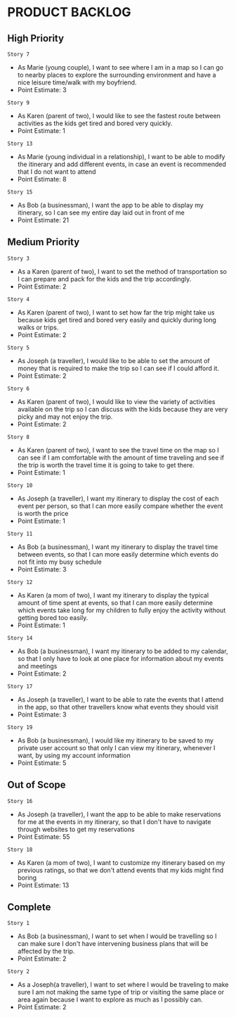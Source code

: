 # PRODUCT BACKLOG #

## High Priority ##
`Story 7` 
  - As Marie (young couple), I want to see where I am in a map so I can go to nearby places to explore the surrounding environment and have a nice leisure time/walk with my boyfriend.
  - Point Estimate: 3

`Story 9` 
  - As Karen (parent of two), I would like to see the fastest route between activities as the kids get tired and bored very quickly.
  - Point Estimate: 1
 
`Story 13` 
  - As Marie (young individual in a relationship), I want to be able to modify the itinerary and add different events, in case an event is recommended that I do not want to attend
  - Point Estimate: 8

`Story 15` 
  - As Bob (a businessman), I want the app to be able to display my itinerary, so I can see my entire day laid out in front of me
  - Point Estimate: 21
  
## Medium Priority
`Story 3` 
  - As a Karen (parent of two), I want to set the method of transportation so I can prepare and pack for the kids and the trip accordingly.
  - Point Estimate: 2
  
`Story 4` 
  - As Karen (parent of two), I want to set how far the trip might take us because kids get tired and bored very easily and quickly during long walks or trips.
  - Point Estimate: 2
  
`Story 5` 
  - As Joseph (a traveller), I would like to be able to set the amount of money that is required to make the trip so I can see if I could afford it.
  - Point Estimate: 2
  
`Story 6` 
  - As Karen (parent of two), I would like to view the variety of activities available on the trip so I can discuss with the kids because they are very picky and may not enjoy the trip.
  - Point Estimate: 2
  
`Story 8` 
  - As Karen (parent of two), I want to see the travel time on the map so I can see if I am comfortable with the amount of time traveling and see if the trip is worth the travel time it is going to take to get there.
  - Point Estimate: 1

`Story 10` 
  - As Joseph (a traveller), I want my itinerary to display the cost of each event per person, so that I can more easily compare whether the event is worth the price
  - Point Estimate: 1
  
`Story 11` 
  - As Bob (a businessman), I want my itinerary to display the travel time between events, so that I can more easily determine which events do not fit into my busy schedule
  - Point Estimate: 3
  
`Story 12` 
  - As Karen (a mom of two), I want my itinerary to display the typical amount of time spent at events, so that I can more easily determine which events take long for my children to fully enjoy the activity without getting bored too easily.
  - Point Estimate: 1
  
`Story 14` 
  - As Bob (a businessman), I want my itinerary to be added to my calendar, so that I only have to look at one place for information about my events and meetings
  - Point Estimate: 2

`Story 17` 
  - As Joseph (a traveller), I want to be able to rate the events that I attend in the app, so that other travellers know what events they should visit
  - Point Estimate: 3
  
  `Story 19` 
  - As Bob (a businessman), I would like my itinerary to be saved to my private user account so that only I can view my itinerary, whenever I want, by using my account information
  - Point Estimate: 5

## Out of Scope ##
`Story 16` 
  - As Joseph (a traveller), I want the app to be able to make reservations for me at the events in my itinerary, so that I don't have to navigate through websites to get my reservations
  - Point Estimate: 55

`Story 18` 
  - As Karen (a mom of two), I want to customize my itinerary based on my previous ratings, so that we don't attend events that my kids might find boring
  - Point Estimate: 13

## Complete ##
`Story 1` 
  - As Bob (a businessman), I want to set when I would be travelling so I can make sure I don't have intervening business plans that will be affected by the trip.
  - Point Estimate: 2
  
`Story 2` 
  - As a Joseph(a traveller), I want to set where I would be traveling to make sure I am not making the same type of trip or visiting the same place or area again because I want to explore as much as I possibly can.
  - Point Estimate: 2  
  

